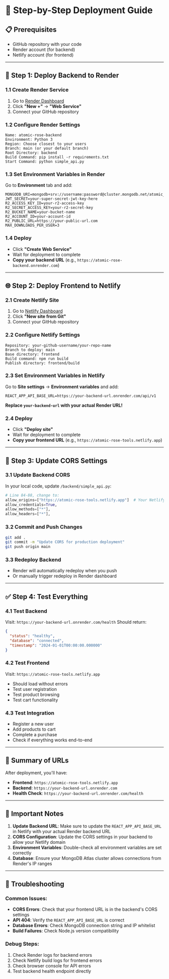 # 🚀 Step-by-Step Deployment Guide

## 📋 **Prerequisites**
- GitHub repository with your code
- Render account (for backend)
- Netlify account (for frontend)

---

## 🔧 **Step 1: Deploy Backend to Render**

### **1.1 Create Render Service**
1. Go to [Render Dashboard](https://dashboard.render.com)
2. Click **"New +"** → **"Web Service"**
3. Connect your GitHub repository

### **1.2 Configure Render Settings**
```
Name: atomic-rose-backend
Environment: Python 3
Region: Choose closest to your users
Branch: main (or your default branch)
Root Directory: backend
Build Command: pip install -r requirements.txt
Start Command: python simple_api.py
```

### **1.3 Set Environment Variables in Render**
Go to **Environment** tab and add:
```
MONGODB_URI=mongodb+srv://username:password@cluster.mongodb.net/atomic_rose
JWT_SECRET=your-super-secret-jwt-key-here
R2_ACCESS_KEY_ID=your-r2-access-key
R2_SECRET_ACCESS_KEY=your-r2-secret-key
R2_BUCKET_NAME=your-bucket-name
R2_ACCOUNT_ID=your-account-id
R2_PUBLIC_URL=https://your-public-url.com
MAX_DOWNLOADS_PER_USER=3
```

### **1.4 Deploy**
- Click **"Create Web Service"**
- Wait for deployment to complete
- **Copy your backend URL** (e.g., `https://atomic-rose-backend.onrender.com`)

---

## 🌐 **Step 2: Deploy Frontend to Netlify**

### **2.1 Create Netlify Site**
1. Go to [Netlify Dashboard](https://app.netlify.com)
2. Click **"New site from Git"**
3. Connect your GitHub repository

### **2.2 Configure Netlify Settings**
```
Repository: your-github-username/your-repo-name
Branch to deploy: main
Base directory: frontend
Build command: npm run build
Publish directory: frontend/build
```

### **2.3 Set Environment Variables in Netlify**
Go to **Site settings** → **Environment variables** and add:
```
REACT_APP_API_BASE_URL=https://your-backend-url.onrender.com/api/v1
```
**Replace `your-backend-url` with your actual Render URL!**

### **2.4 Deploy**
- Click **"Deploy site"**
- Wait for deployment to complete
- **Copy your frontend URL** (e.g., `https://atomic-rose-tools.netlify.app`)

---

## 🔗 **Step 3: Update CORS Settings**

### **3.1 Update Backend CORS**
In your local code, update `/backend/simple_api.py`:
```python
# Line 84-88, change to:
allow_origins=["https://atomic-rose-tools.netlify.app"]  # Your Netlify URL
allow_credentials=True,
allow_methods=["*"],
allow_headers=["*"],
```

### **3.2 Commit and Push Changes**
```bash
git add .
git commit -m "Update CORS for production deployment"
git push origin main
```

### **3.3 Redeploy Backend**
- Render will automatically redeploy when you push
- Or manually trigger redeploy in Render dashboard

---

## ✅ **Step 4: Test Everything**

### **4.1 Test Backend**
Visit: `https://your-backend-url.onrender.com/health`
Should return:
```json
{
  "status": "healthy",
  "database": "connected",
  "timestamp": "2024-01-01T00:00:00.000000"
}
```

### **4.2 Test Frontend**
Visit: `https://atomic-rose-tools.netlify.app`
- Should load without errors
- Test user registration
- Test product browsing
- Test cart functionality

### **4.3 Test Integration**
- Register a new user
- Add products to cart
- Complete a purchase
- Check if everything works end-to-end

---

## 🎯 **Summary of URLs**

After deployment, you'll have:
- **Frontend**: `https://atomic-rose-tools.netlify.app`
- **Backend**: `https://your-backend-url.onrender.com`
- **Health Check**: `https://your-backend-url.onrender.com/health`

---

## 🚨 **Important Notes**

1. **Update Backend URL**: Make sure to update the `REACT_APP_API_BASE_URL` in Netlify with your actual Render backend URL
2. **CORS Configuration**: Update the CORS settings in your backend to allow your Netlify domain
3. **Environment Variables**: Double-check all environment variables are set correctly
4. **Database**: Ensure your MongoDB Atlas cluster allows connections from Render's IP ranges

---

## 🔧 **Troubleshooting**

### **Common Issues:**
- **CORS Errors**: Check that your frontend URL is in the backend's CORS settings
- **API 404**: Verify the `REACT_APP_API_BASE_URL` is correct
- **Database Errors**: Check MongoDB connection string and IP whitelist
- **Build Failures**: Check Node.js version compatibility

### **Debug Steps:**
1. Check Render logs for backend errors
2. Check Netlify build logs for frontend errors
3. Check browser console for API errors
4. Test backend health endpoint directly
